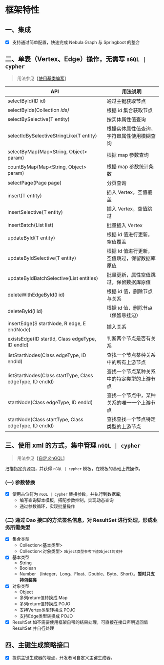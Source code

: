# 框架特性

## 一、集成
- [x] 支持通过简单配置，快速完成 Nebula Graph 与 Springboot 的整合

## 二、单表（Vertex、Edge）操作，无需写  `nGQL | cypher`
> 用法参见【[使用基类编写](./#?path=dev-example&file=dao-basic)】  

API | 用法说明
--|--
selectById(ID id) | 通过主键获取节点
selectByIds(Collection<I> ids) | 根据 id 集合获取节点
selectBySelective(T entity) | 按实体属性值查询
selectIdBySelectiveStringLike(T entity) | 根据实体属性值查询，字符串属性使用模糊查询
selectByMap(Map<String, Object> param) | 根据 map 参数查询 
countByMap(Map<String, Object> param) | 根据 map 参数统计条数
selectPage(Page<T> page) | 分页查询
insert(T entity) | 插入 Vertex，空值覆盖
insertSelective(T entity) | 插入 Vertex，空值跳过
insertBatch(List<T> list) | 批量插入 Vertex
updateById(T entity) | 根据 id 值进行更新，空值覆盖
updateByIdSelective(T entity) | 根据 id 值进行更新，空值跳过，保留数据库原值
updateByIdBatchSelective(List<T> entities) | 批量更新，属性空值跳过，保留数据库原值
deleteWithEdgeById(I id) | 根据 id 值，删除节点与关系
deleteById(I id) | 根据 id 值，删除节点（保留悬挂边）
insertEdge(S startNode, R edge, E endNode) | 插入关系
existsEdge(ID startId, Class edgeType, ID endId) | 判断两个节点是否有关系
listStartNodes(Class edgeType, ID endId) | 查找一个节点某种关系中的所有上游节点
listStartNodes(Class<E> startType, Class edgeType, ID endId) | 查找一个节点某种关系中的特定类型的上游节点
startNode(Class edgeType, ID endId) | 查找一个节点中，某种关系的唯一一个上游节点
startNode(Class<E> startType, Class edgeType, ID endId) | 查找查找一个节点特定类型的上游节点



## 三、使用 xml 的方式，集中管理  `nGQL | cypher`
> 用法参见【[自定义nGQL](./#?path=dev-example&file=custom-crud)】  

扫描指定资源包，并获得 `nGQL | cypher` 模板，在模板的基础上做操作。

### (一) 参数替换
- [x] 使用占位符为 `nGQL | cypher` 替换参数，并执行到数据库;
  - 编写查询脚本模板，搭配参数控制，实现动态查询
  - 通过参数循环，实现批量操作

### (二) 通过 Dao 接口的方法签名信息，对 ResultSet 进行处理，形成业务所需类型
  - [x] 集合类型
      - Collection<基本类型>
      - Collection<对象类型> `Object类型参考下述Object的支持`
  - [x] 基本类型
    - String
    - Boolean
    - Number （Integer、Long、Float、Double、Byte、Short）。**暂时只支持包装类**
  - [x] 对象类型
    -  Object
      - 多列return值转换成 Map
      - 多列return值转换成 POJO
      - 支持Vertex类型转换成 POJO
      - 支持Edge类型转换成 POJO
  - [x] ResultSet 如不需要使用框架自带的结果处理，可直接在接口声明返回值 ResultSet 并自行处理

## 四、主键生成策略接口
- [x] 提供主键生成器的埋点，开发者可自定义主键生成器。
